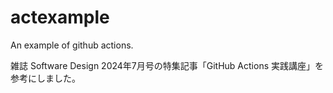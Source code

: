 # actexample

An example of github actions.

雑誌 Software Design 2024年7月号の特集記事「GitHub Actions 実践講座」を参考にしました。

